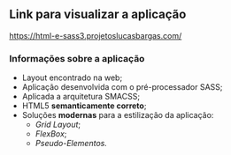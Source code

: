 ## Link para visualizar a aplicação
<https://html-e-sass3.projetoslucasbargas.com/>

### Informações sobre a aplicação
* Layout encontrado na web; 
* Aplicação desenvolvida com o pré-processador SASS;
* Aplicada a arquitetura SMACSS;
* HTML5 **semanticamente correto**;
* Soluções **modernas** para a estilização da aplicação: 
    * *Grid Layout*;
    * *FlexBox*;
    * *Pseudo-Elementos.*